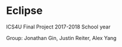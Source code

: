 # Eclipse

ICS4U Final Project 2017-2018 School year

Group: Jonathan Gin, Justin Reiter, Alex Yang
